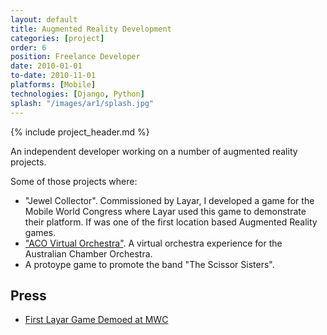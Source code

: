 ```yaml
---
layout: default
title: Augmented Reality Development
categories: [project]
order: 6
position: Freelance Developer
date: 2010-01-01
to-date: 2010-11-01
platforms: [Mobile]
technologies: [Django, Python]
splash: "/images/ar1/splash.jpg"
---
```


{% include project_header.md %}

An independent developer working on a number of augmented reality projects.

Some of those projects where:

  - "Jewel Collector". Commissioned by Layar, I developed a game for the Mobile World Congress where Layar used this game to demonstrate their platform. If was one of the first location based Augmented Reality games.
  - ["ACO Virtual Orchestra"](http://modprods.com/production/acovirtual/). A virtual orchestra experience for the Australian Chamber Orchestra.
  - A protoype game to promote the band "The Scissor Sisters".


## Press
  - [First Layar Game Demoed at MWC](https://www.layar.com/news/blog/2010/02/14/first-layar-game-demod-at-mwc/)



